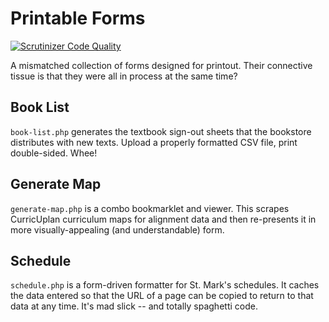 # Printable Forms

[![Scrutinizer Code Quality](https://scrutinizer-ci.com/g/smtech/printable-forms/badges/quality-score.png?b=master)](https://scrutinizer-ci.com/g/smtech/printable-forms/?branch=master)

A mismatched collection of forms designed for printout. Their connective tissue is that they were all in process at the same time?

## Book List

`book-list.php` generates the textbook sign-out sheets that the bookstore distributes with new texts. Upload a properly formatted CSV file, print double-sided. Whee!

## Generate Map

`generate-map.php` is a combo bookmarklet and viewer. This scrapes CurricUplan curriculum maps for alignment data and then re-presents it in more visually-appealing (and understandable) form.

## Schedule

`schedule.php` is a form-driven formatter for St. Mark's schedules. It caches the data entered so that the URL of a page can be copied to return to that data at any time. It's mad slick -- and totally spaghetti code.

